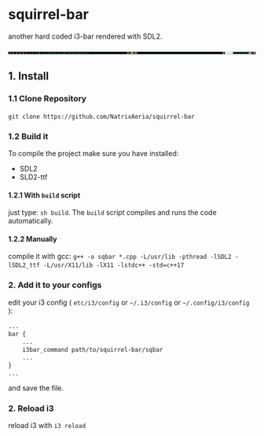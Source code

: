 # squirrel-bar
another hard coded i3-bar rendered with SDL2.

![screenshot of the bar](bar-screenshot.png?raw=true "a screenshot of the bar")

## 1. Install
### 1.1 Clone Repository
`git clone https://github.com/NatrixAeria/squirrel-bar`
### 1.2 Build it
To compile the project make sure you have installed:
- SDL2
- SLD2-ttf
#### 1.2.1 With `build` script
just type:
`sh build`.
The `build` script compiles and runs the code automatically.
#### 1.2.2 Manually
compile it with gcc:
`g++ -o sqbar *.cpp -L/usr/lib -pthread -lSDL2 -lSDL2_ttf -L/usr/X11/lib -lX11 -lstdc++ -std=c++17`
### 2. Add it to your configs
edit your i3 config ( `etc/i3/config` or `~/.i3/config` or `~/.config/i3/config` ):
```
...
bar {
    ...
    i3bar_command path/to/squirrel-bar/sqbar
    ...
}
...
```
and save the file.
### 2. Reload i3
reload i3 with `i3 reload`
